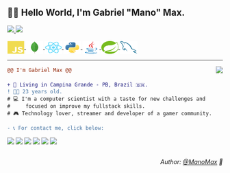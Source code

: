 ## 👋🏾 Hello World, I'm Gabriel "Mano" Max.
 <div>
  <a href="https://github.com/ManoMax">
  <img height="180em" src="https://github-readme-stats.vercel.app/api?username=ManoMax&show_icons=true&theme=tokyonight&include_all_commits=true&count_private=true"/>
  <img height="180em" src="https://github-readme-stats.vercel.app/api/top-langs/?username=ManoMax&layout=compact&langs_count=7&theme=tokyonight"/>
</div>
<div style="display: inline_block"><br>
  <img align="center" alt="ManoMax-Js" height="30" width="40" src="https://raw.githubusercontent.com/devicons/devicon/master/icons/javascript/javascript-plain.svg">
  <img align="center" alt="ManoMax-MongoDB" height="30" width="40" src="https://raw.githubusercontent.com/devicons/devicon/master/icons/mongodb/mongodb-original.svg">
  <img align="center" alt="ManoMax-React" height="30" width="40" src="https://raw.githubusercontent.com/devicons/devicon/master/icons/react/react-original.svg">
  <img align="center" alt="ManoMax-Python" height="30" width="40" src="https://raw.githubusercontent.com/devicons/devicon/master/icons/python/python-original.svg">
  <img align="center" alt="ManoMax-Java" height="30" width="40" src="https://raw.githubusercontent.com/devicons/devicon/master/icons/java/java-original.svg">
  <img align="center" alt="ManoMax-Spring" height="30" width="40" src="https://raw.githubusercontent.com/devicons/devicon/master/icons/spring/spring-original.svg">
  <img align="center" alt="ManoMax-MySQL" height="30" width="40" src="https://raw.githubusercontent.com/devicons/devicon/master/icons/mysql/mysql-plain.svg">
</div>
  
___
  

<img align="right" height="200" src="https://i.imgur.com/kPL8l84.gif"/>

```diff
@@ I'm Gabriel Max @@

+ 📌 Living in Campina Grande - PB, Brazil 🇧🇷.
! 👦🏽 23 years old.
# 💻 I'm a computer scientist with a taste for new challenges and
#     focused on improve my fullstack skills.
# 🎮 Technology lover, streamer and developer of a gamer community.

- 📞 For contact me, click below:
```

<div> 
  <a href="https://www.youtube.com/ManoMax" target="_blank"><img src="https://img.shields.io/badge/YouTube-FF0000?style=for-the-badge&logo=youtube&logoColor=white" target="_blank"></a>
  <a href="https://instagram.com/gabrielmax.vm" target="_blank"><img src="https://img.shields.io/badge/-Instagram-%23E4405F?style=for-the-badge&logo=instagram&logoColor=white" target="_blank"></a>
 	<a href="https://www.twitch.tv/ManinhoMax" target="_blank"><img src="https://img.shields.io/badge/Twitch-9146FF?style=for-the-badge&logo=twitch&logoColor=white" target="_blank"></a>
 <a href="https://discord.gg/ASwuvJr" target="_blank"><img src="https://img.shields.io/badge/Discord-7289DA?style=for-the-badge&logo=discord&logoColor=white" target="_blank"></a> 
  <a href = "mailto:gabrielmaxcontato@gmail.com"><img src="https://img.shields.io/badge/-Gmail-%23333?style=for-the-badge&logo=gmail&logoColor=white" target="_blank"></a>
  <a href="https://www.linkedin.com/in/ManoMax" target="_blank"><img src="https://img.shields.io/badge/-LinkedIn-%230077B5?style=for-the-badge&logo=linkedin&logoColor=white" target="_blank"></a> 
</div>
  
##

<div align="right">
  <p><i>
    Author: <a href="https://github.com/ManoMax">@ManoMax</a> 💜
  </i></p>
</div>
  
<!--
<div>
  <h3>💻 Abilities:</h3>
  <div>
    <img height="22" src="https://img.shields.io/badge/-Python-yellow?logo=python&logoColor=white&style=flat-square"/>
    <img height="22" src="https://img.shields.io/badge/-Java-brown?logo=java&logoColor=white&style=flat-square"/>
    <img height="22" src="https://img.shields.io/badge/-Spring-6DB33F?logo=spring&logoColor=white&style=flat-square"/>
    <img height="22" src="https://img.shields.io/badge/-JavaScript-orange?logo=javascript&logoColor=white&style=flat-square"/>
    <img height="22" src="https://img.shields.io/badge/-PL%20/SQL-purple?logo=mysql&logoColor=white&style=flat-square"/>
    <img height="22" src="https://img.shields.io/badge/MongoDB-4EA94B?logo=mongodb&logoColor=white&style=flat-square"/>
  </div>

  <h3>🔨 Tools:</h3>
  <div>
    <img height="22" src="https://img.shields.io/badge/-GitHub-100000?logo=github&logoColor=white&style=flat-square"/>
    <img height="22" src="https://img.shields.io/badge/-VSCode-0078D4?logo=visual%20studio%20code&logoColor=white&style=flat-square"/>
    <img height="22" src="https://img.shields.io/badge/-Eclipse-2C2255?logo=eclipse&logoColor=white&style=flat-square"/>
    <img height="22" src="https://img.shields.io/badge/-Insomnia-5849be?logo=Insomnia&logoColor=white&style=flat-square"/>
  </div>

  <h3>📚 Studying:</h3>
  <div>
    <img height="22" src="https://img.shields.io/badge/-ReactJS-61DAFB?logo=react&logoColor=white&style=flat-square"/>
    <img height="22" src="https://img.shields.io/badge/-Angular-DD0031?logo=angular&logoColor=white&style=flat-square"/>
    <img height="22" src="https://img.shields.io/badge/-HTML-239120?logo=html5&logoColor=white&style=flat-square"/>
    <img height="22" src="https://img.shields.io/badge/-CSS3-1572B6?logo=css3&logoColor=white&style=flat-square"/>
  </div>
</div>

-->

<!-- ![ManoMax GitHub stats](https://github-readme-stats.vercel.app/api?username=ManoMax&show_icons=true&theme=tokyonight) -->
<!-- <a href="https://linktr.ee/MelhorDeTres" target="_blank"><img height="30" src="https://imgur.com/OHjHoyn.png"></a> -->

<!--
**ManoMax/ManoMax** is a ✨ _special_ ✨ repository because its `README.md` (this file) appears on your GitHub profile.

Here are some ideas to get you started:

- 🔭 I’m currently working on ...
- 🌱 I’m currently learning ...
- 👯 I’m looking to collaborate on ...
- 🤔 I’m looking for help with ...
- 💬 Ask me about ...
- 📫 How to reach me: ...
- 😄 Pronouns: ...
- ⚡ Fun fact: ...

-->
